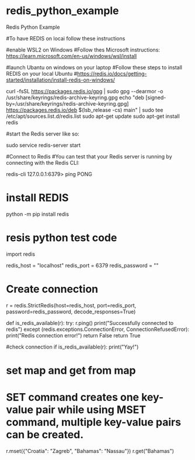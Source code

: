 # redis_python_example
Redis  Python Example

#To have REDIS on locai follow these instructions

#enable WSL2 on Windows
#Follow thes Microsoft instructions: https://learn.microsoft.com/en-us/windows/wsl/install

#launch Ubantu on windows on your laptop
#Follow these steps to install REDIS on your local Ubuntu
#https://redis.io/docs/getting-started/installation/install-redis-on-windows/

curl -fsSL https://packages.redis.io/gpg | sudo gpg --dearmor -o /usr/share/keyrings/redis-archive-keyring.gpg
echo "deb [signed-by=/usr/share/keyrings/redis-archive-keyring.gpg] https://packages.redis.io/deb $(lsb_release -cs) main" | sudo tee /etc/apt/sources.list.d/redis.list
sudo apt-get update
sudo apt-get install redis

#start the Redis server like so:

sudo service redis-server start

#Connect to Redis
#You can test that your Redis server is running by connecting with the Redis CLI:

redis-cli 
127.0.0.1:6379> ping
PONG

# install REDIS 
python -m pip install redis

# resis python test code
import redis

redis_host = "localhost"
redis_port = 6379
redis_password = ""

# Create connection
r = redis.StrictRedis(host=redis_host, port=redis_port, password=redis_password, decode_responses=True)

def is_redis_available(r):
    try:
        r.ping()
        print("Successfully connected to redis")
    except (redis.exceptions.ConnectionError, ConnectionRefusedError):
        print("Redis connection error!")
        return False
    return True

#check connection
if is_redis_available(r):
    print("Yay!")

# set map and get from map
# SET command creates one key-value pair while using MSET command, multiple key-value pairs can be created.

r.mset({"Croatia": "Zagreb", "Bahamas": "Nassau"})
r.get("Bahamas")


